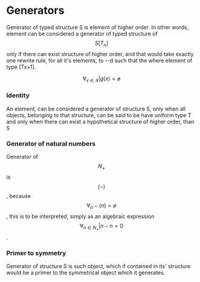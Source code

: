 # Generators

Generator of typed structure S is element of higher order. In other words, element can be considered a generator of typed structure of $$S[T_{n}]$$ only if there can exist structure of higher order, and that would take exactly one rewrite rule, for all it's elements, to --d  such that the  where element of type \[Tx+1]. &#x20;

$$
\forall_{x \in X} |g(x)=ø
$$

### Identity

An element, can be considered a generator of structure S, only when all objects, belonging to that structure, can be said to be have uniform type T and only when there can exist a hypothetical structure of higher order, than S

### Generator of natural numbers

Generator of $$N_{+}$$is $$(-)$$, because $$\forall_{n} -(n) = ø$$, this is to be interpreted, simply as an algebraic expression $$\forall_{n \in N_{+}}| n-n=0$$.&#x20;

### Primer to symmetry

Generator of structure S is such object, which if contained in its' structure would be a primer to the symmetrical object which it generates.
